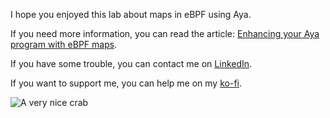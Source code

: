 I hope you enjoyed this lab about maps in eBPF using Aya.

If you need more information, you can read the article: [Enhancing your Aya program with eBPF maps](https://dev.to/littlejo/enhancing-your-aya-program-with-ebpf-maps-4hdj).

If you have some trouble, you can contact me on [LinkedIn](https://www.linkedin.com/in/joseph-ligier-4b86632).

If you want to support me, you can help me on my [ko-fi](https://ko-fi.com/littlejo).

![A very nice crab](https://dev-to-uploads.s3.amazonaws.com/uploads/articles/1fn1a65v6x3bjdh8cjkq.png)
